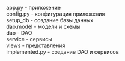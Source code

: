 app.py - приложение\
config.py - конфигурация приложения\
setup_db - создание базы данных\
dao.model - модели и схемы\
dao - DAO\
service - сервисы\
views - представления\
implemented.py - создание DAO и сервисов